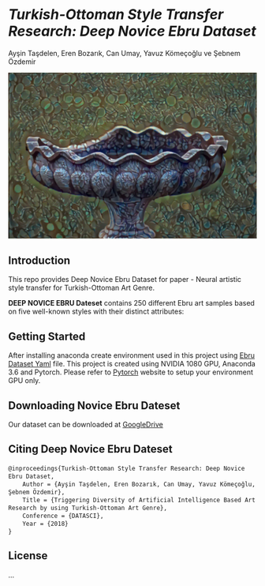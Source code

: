 # *Turkish-Ottoman Style Transfer Research: Deep Novice Ebru Dataset*
Ayşin Taşdelen, Eren Bozarık, Can Umay, Yavuz Kömeçoğlu ve Şebnem Özdemir

![display](imgs/display.jpg  "display")
## Introduction
This repo provides Deep Novice Ebru Dataset for paper - Neural artistic style transfer for Turkish-Ottoman Art Genre. 

**DEEP NOVICE EBRU Dateset** contains 250 different Ebru art samples based on five well-known styles with their distinct attributes:



## Getting Started
After installing anaconda create  environment used in this project using [Ebru Dataset Yaml](/ebru-dataset.yaml)   file. 
This project is created using NVIDIA 1080 GPU, Anaconda 3.6 and Pytorch. 
Please refer to [Pytorch](https://pytorch.org/)  website to setup your environment GPU only.

## Downloading Novice Ebru Dateset
Our dataset can be downloaded at [GoogleDrive](#)

## Citing  Deep Novice Ebru Dateset
```
@inproceedings{Turkish-Ottoman Style Transfer Research: Deep Novice Ebru Dataset,
    Author = {Ayşin Taşdelen, Eren Bozarık, Can Umay, Yavuz Kömeçoğlu, Şebnem Özdemir},
    Title = {Triggering Diversity of Artificial Intelligence Based Art Research by using Turkish-Ottoman Art Genre},
    Conference = {DATASCI},
    Year = {2018}
}
```
## License
...
